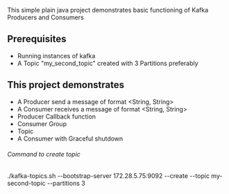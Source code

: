 This simple plain java project demonstrates basic functioning of Kafka Producers and Consumers  

## Prerequisites  
* Running instances of kafka
* A Topic "my_second_topic" created with 3 Partitions preferably

## This project demonstrates  
* A Producer send a message of format <String, String>
* A Consumer receives a message of format <String, String>
* Producer Callback function
* Consumer Group
* Topic
* A Consumer with Graceful shutdown  


###### Command to create topic
./kafka-topics.sh --bootstrap-server 172.28.5.75:9092 --create --topic my-second-topic --partitions 3
